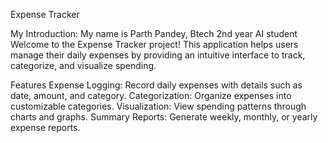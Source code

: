Expense Tracker

My Introduction:
My name is Parth Pandey, Btech 2nd year AI student
Welcome to the Expense Tracker project! This application helps users manage their daily expenses by providing an intuitive interface to track, categorize, and visualize spending.

Features
Expense Logging: Record daily expenses with details such as date, amount, and category.
Categorization: Organize expenses into customizable categories.
Visualization: View spending patterns through charts and graphs.
Summary Reports: Generate weekly, monthly, or yearly expense reports.
